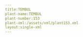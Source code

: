 ```yaml
---
title:TEMBUL
plant-name:TEMBUL
plant-number:153
plant-xml:/assets/xml/plant153.xml
layout:single-xml
---
```

